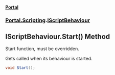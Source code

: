 #### [Portal](index.md 'index')
### [Portal.Scripting](Portal.Scripting.md 'Portal.Scripting').[IScriptBehaviour](IScriptBehaviour.md 'Portal.Scripting.IScriptBehaviour')

## IScriptBehaviour.Start() Method

Start function, must be overridden.  
  
Gets called when its behaviour is started.

```csharp
void Start();
```